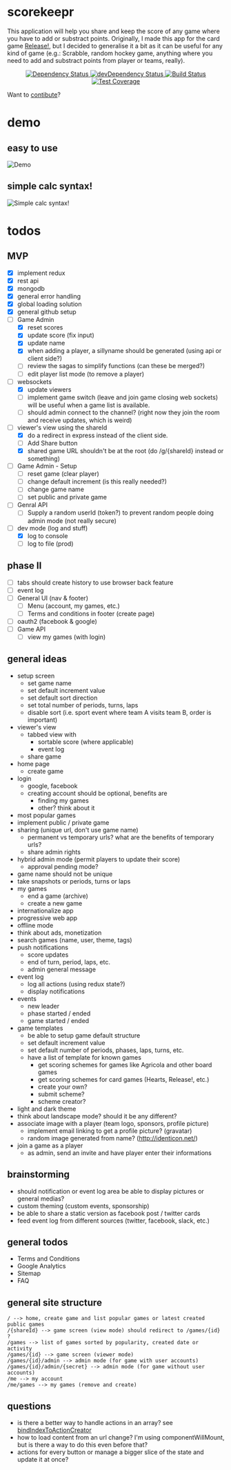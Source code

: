 # scorekeepr

This application will help you share and keep the score of any game where you have to add or substract points. Originally, I made this app for the card game [Release!](http://inedo.com/release), but I decided to generalise it a bit as it can be useful for any kind of game (e.g.: Scrabble, random hockey game, anything where you need to add and substract points from player or teams, really).

<div align="center">
  <!-- Dependency Status -->
  <a href="https://david-dm.org/Allov/scorekeepr">
    <img src="https://david-dm.org/Allov/scorekeepr.svg" alt="Dependency Status" />
  </a>
  <!-- devDependency Status -->
  <a href="https://david-dm.org/Allov/scorekeepr#info=devDependencies">
    <img src="https://david-dm.org/Allov/scorekeepr/dev-status.svg" alt="devDependency Status" />
  </a>
  <!-- Build Status -->
  <a href="https://travis-ci.org/Allov/scorekeepr">
    <img src="https://travis-ci.org/Allov/scorekeepr.svg" alt="Build Status" />
  </a>
  <!-- Test Coverage -->
  <a href="https://coveralls.io/r/Allov/scorekeepr">
    <img src="https://coveralls.io/repos/github/Allov/scorekeepr/badge.svg" alt="Test Coverage" />
  </a>
</div>

Want to [contibute](.github/CONTRIBUTING.md)?

# demo

## easy to use
<img src=".github/assets/demo.gif" alt="Demo">

## simple calc syntax!
<img src=".github/assets/calc-mode.gif" alt="Simple calc syntax!">

# todos

## MVP

* [x] implement redux
* [x] rest api
* [x] mongodb
* [x] general error handling
* [x] global loading solution
* [x] general github setup
* [ ] Game Admin
  * [x] reset scores
  * [x] update score (fix input)
  * [x] update name
  * [x] when adding a player, a sillyname should be generated (using api or client side?)
  * [ ] review the sagas to simplify functions (can these be merged?)
  * [ ] edit player list mode (to remove a player)
* [ ] websockets
  * [x] update viewers
  * [ ] implement game switch (leave and join game closing web sockets) will be useful when a game list is available.
  * [ ] should admin connect to the channel? (right now they join the room and receive updates, which is weird)
* [ ] viewer's view using the shareId
  * [x] do a redirect in express instead of the client side.
  * [ ] Add Share button
  * [x] shared game URL shouldn't be at the root (do /g/{shareId} instead or something)
* [ ] Game Admin - Setup
  * [ ] reset game (clear player)
  * [ ] change default increment (is this really needed?)
  * [ ] change game name
  * [ ] set public and private game
* [ ] Genral API
  * [ ] Supply a random userId (token?) to prevent random people doing admin mode (not really secure)
* [ ] dev mode (log and stuff)
  * [x] log to console
  * [ ] log to file (prod)

## phase II

* [ ] tabs should create history to use browser back feature
* [ ] event log
* [ ] General UI (nav & footer)
  * [ ] Menu (account, my games, etc.)
  * [ ] Terms and conditions in footer (create page)
* [ ] oauth2 (facebook & google)
* [ ] Game API
  * [ ] view my games (with login)

## general ideas

* setup screen
  * set game name
  * set default increment value
  * set default sort direction
  * set total number of periods, turns, laps
  * disable sort (i.e. sport event where team A visits team B, order is important)
* viewer's view
  * tabbed view with
    * sortable score (where applicable)
    * event log
  * share game
* home page
  * create game
* login
  * google, facebook
  * creating account should be optional, benefits are
    * finding my games
    * other? think about it
* most popular games
* implement public / private game
* sharing (unique url, don't use game name)
  * permanent vs temporary urls? what are the benefits of temporary urls?
  * share admin rights
* hybrid admin mode (permit players to update their score)
  * approval pending mode?
* game name should not be unique
* take snapshots or periods, turns or laps
* my games
  * end a game (archive)
  * create a new game
* internationalize app
* progressive web app
* offline mode
* think about ads, monetization
* search games (name, user, theme, tags)
* push notifications
  * score updates
  * end of turn, period, laps, etc.
  * admin general message
* event log
  * log all actions (using redux state?)
  * display notifications
* events
  * new leader
  * phase started / ended
  * game started / ended
* game templates
  * be able to setup game default structure
  * set default increment value
  * set default number of periods, phases, laps, turns, etc.
  * have a list of template for known games
    * get scoring schemes for games like Agricola and other board games
    * get scoring schemes for card games (Hearts, Release!, etc.)
    * create your own?
    * submit scheme?
    * scheme creator?
* light and dark theme
* think about landscape mode? should it be any different?
* associate image with a player (team logo, sponsors, profile picture)
  * implement email linking to get a profile picture? (gravatar)
  * random image generated from name? (http://identicon.net/)
* join a game as a player
  * as admin, send an invite and have player enter their informations

## brainstorming

* should notification or event log area be able to display pictures or general medias?
* custom theming (custom events, sponsorship)
* be able to share a static version as facebook post / twitter cards
* feed event log from different sources (twitter, facebook, slack, etc.)

## general todos

* Terms and Conditions
* Google Analytics
* Sitemap
* FAQ

## general site structure

```
/ --> home, create game and list popular games or latest created public games
/{shareId} --> game screen (view mode) should redirect to /games/{id} ?
/games --> list of games sorted by popularity, created date or activity
/games/{id} --> game screen (viewer mode)
/games/{id}/admin --> admin mode (for game with user accounts)
/games/{id}/admin/{secret} --> admin mode (for game without user accounts)
/me --> my account
/me/games --> my games (remove and create)
```

## questions

* is there a better way to handle actions in an array? see [bindIndexToActionCreator](http://blog.scottlogic.com/2016/05/19/redux-reducer-arrays.html)
* how to load content from an url change? I'm using componentWillMount, but is there a way to do this even before that?
* actions for every button or manage a bigger slice of the state and update it at once?

